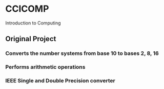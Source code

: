 # CCICOMP
Introduction to Computing

## Original Project
### Converts the number systems from base 10 to bases 2, 8, 16
### Performs arithmetic operations
### IEEE Single and Double Precision converter
